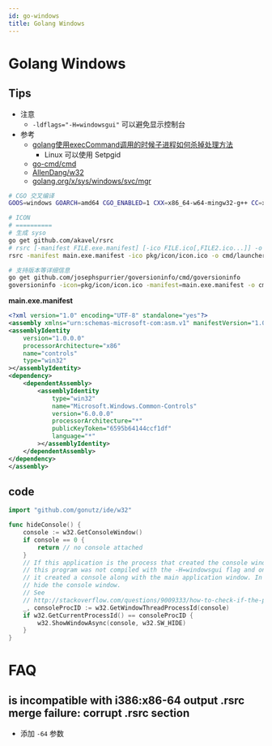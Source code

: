 ```yaml
---
id: go-windows
title: Golang Windows
---
```


# Golang Windows
## Tips
* 注意
  * `-ldflags="-H=windowsgui"` 可以避免显示控制台
* 参考
  * [golang使用execCommand调用的时候子进程如何杀掉处理方法](https://studygolang.com/articles/7497)
    * Linux 可以使用 Setpgid
  * [go-cmd/cmd](https://github.com/go-cmd/cmd)
  * [AllenDang/w32](https://github.com/AllenDang/w32)
  * [golang.org/x/sys/windows/svc/mgr](https://pkg.go.dev/golang.org/x/sys/windows/svc/mgr)

```bash
# CGO 交叉编译
GOOS=windows GOARCH=amd64 CGO_ENABLED=1 CXX=x86_64-w64-mingw32-g++ CC=x86_64-w64-mingw32-gcc go build main.go

# ICON
# ==========
# 生成 syso
go get github.com/akavel/rsrc
# rsrc [-manifest FILE.exe.manifest] [-ico FILE.ico[,FILE2.ico...]] -o FILE.syso
rsrc -manifest main.exe.manifest -ico pkg/icon/icon.ico -o cmd/launcher/main.syso

# 支持版本等详细信息
go get github.com/josephspurrier/goversioninfo/cmd/goversioninfo
goversioninfo -icon=pkg/icon/icon.ico -manifest=main.exe.manifest -o cmd/launcher/main.syso
```

__main.exe.manifest__

```xml
<?xml version="1.0" encoding="UTF-8" standalone="yes"?>
<assembly xmlns="urn:schemas-microsoft-com:asm.v1" manifestVersion="1.0">
<assemblyIdentity
    version="1.0.0.0"
    processorArchitecture="x86"
    name="controls"
    type="win32"
></assemblyIdentity>
<dependency>
    <dependentAssembly>
        <assemblyIdentity
            type="win32"
            name="Microsoft.Windows.Common-Controls"
            version="6.0.0.0"
            processorArchitecture="*"
            publicKeyToken="6595b64144ccf1df"
            language="*"
        ></assemblyIdentity>
    </dependentAssembly>
</dependency>
</assembly>
```

## code

```go
import "github.com/gonutz/ide/w32"

func hideConsole() {
    console := w32.GetConsoleWindow()
    if console == 0 {
        return // no console attached
    }
    // If this application is the process that created the console window, then
    // this program was not compiled with the -H=windowsgui flag and on start-up
    // it created a console along with the main application window. In this case
    // hide the console window.
    // See
    // http://stackoverflow.com/questions/9009333/how-to-check-if-the-program-is-run-from-a-console
    _, consoleProcID := w32.GetWindowThreadProcessId(console)
    if w32.GetCurrentProcessId() == consoleProcID {
        w32.ShowWindowAsync(console, w32.SW_HIDE)
    }
}
```

# FAQ
## is incompatible with i386:x86-64 output .rsrc merge failure: corrupt .rsrc section
* 添加 `-64` 参数

